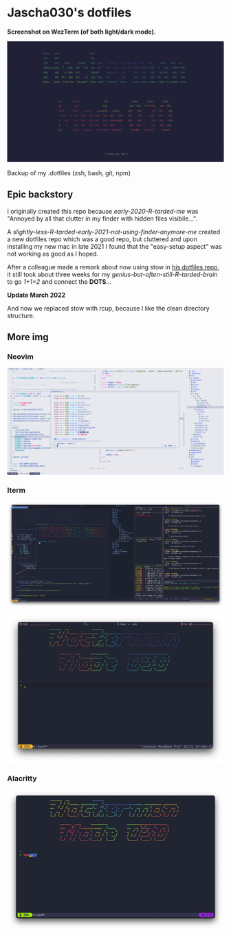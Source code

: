# Jascha030's dotfiles

**Screenshot on WezTerm (of both light/dark mode).**

![WezTerm home](https://github.com/jascha030/.dotfiles/blob/main/img/termintro.gif?raw=true)

Backup of my .dotfiles (zsh, bash, git, npm)

## Epic backstory

I originally created this repo because _early-2020-R-tarded-me_ was "Annoyed by all that clutter in my finder with hidden files visibile...".

A _slightly-less-R-tarded-early-2021-not-using-finder-anymore-me_ created a new dotfiles repo which was a good repo, but cluttered and upon installing my new mac in late 2021 I found that the "easy-setup aspect" was not working as good as I hoped.

After a colleague made a remark about now using stow in [his dotfiles repo](https://github.com/V1RE/dotfiles), it still took about three weeks for my _genius-but-often-still-R-tarded-brain_ to go _1+1=2_ and connect the **DOTS**... 

**Update March 2022**

And now we replaced stow with rcup, because I like the clean directory structure.

## More img

### Neovim

![wezterm nvim light](https://github.com/jascha030/.dotfiles/blob/main/img/neovim-wezterm-light.png?raw=true)

### Iterm

![terminal in action](https://github.com/jascha030/.dotfiles/blob/main/img/nvim-tmux-lazygit-iterm.png?raw=true)

![iTerm home](https://github.com/jascha030/.dotfiles/blob/main/img/term-home-iterm.png?raw=true)

### Alacritty

![Alacritty home](https://github.com/jascha030/.dotfiles/blob/main/img/term-home-alacritty.png?raw=true)

